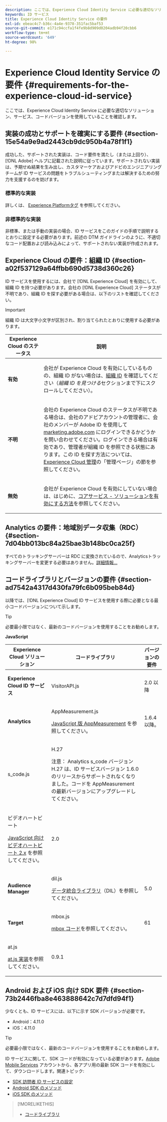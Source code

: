 ```yaml
---
description: ここでは、Experience Cloud Identity Service に必要な適切なソリューション、サービス、コードバージョンを使用していることを確認します。
keywords: ID サービス
title: Experience Cloud Identity Service の要件
exl-id: ebeac4c7-b36c-4a4e-9378-351fac5baf53
source-git-commit: e171c94ccfa1f4fe9b8d909d0204adb94f20cbb6
workflow-type: tm+mt
source-wordcount: '649'
ht-degree: 98%

---
```


# Experience Cloud Identity Service の要件 {#requirements-for-the-experience-cloud-id-service}

ここでは、Experience Cloud Identity Service に必要な適切なソリューション、サービス、コードバージョンを使用していることを確認します。

## 実装の成功とサポートを確実にする要件 {#section-15e54a9e9ad2443cb9dc950b4a78f1f1}

成功した、サポートされた実装は、コード要件を満たし（または上回り）、[!DNL Adobe] ヘルプに記載された説明に従っています。サポートされない実装は、予期せぬ結果を生み出し、カスタマーケアおよびアドビのエンジニアリングチームが ID サービスの問題をトラブルシューティングまたは解決するための努力を支援するのを妨げます。

### 標準的な実装

詳しくは、 [Experience Platformタグ](https://experienceleague.adobe.com/docs/experience-platform/tags/home.html?lang=ja) を参照してください。

### 非標準的な実装

非標準、または手動の実装の場合、ID サービスをこのガイドの手順で説明するとおりに設定する必要があります。前述の DTM ガイドラインのように、不適切なコード配置および読み込みによって、サポートされない実装が作成されます。

## Experience Cloud の要件：組織 ID {#section-a02f537129a64ffbb690d5738d360c26}

ID サービスを使用するには、会社で [!DNL Experience Cloud] を有効にして、組織 ID を持つ必要があります。会社の [!DNL Experience Cloud] ステータスが不明であり、組織 ID を探す必要がある場合は、以下のリストを確認してください。

>[!IMPORTANT]
>
>組織 ID は大文字小文字が区別され、割り当てられたとおりに使用する必要があります。

<table id="table_6C74B676EB094C568D2439FDCC9A7830"> 
 <thead> 
  <tr> 
   <th colname="col1" class="entry"> Experience Cloud のステータス </th> 
   <th colname="col2" class="entry"> 説明 </th> 
  </tr> 
 </thead>
 <tbody> 
  <tr> 
   <td colname="col1"> <p> <b>有効</b> </p> </td> 
   <td colname="col2"> <p>会社が <span class="keyword">Experience Cloud</span> を有効にしているものの、組織 ID がない場合は、<a href="https://experienceleague.adobe.com/docs/core-services/interface/manage-users-and-products/organizations.html?lang=ja" format="https" scope="external">組織 ID</a> を確認してください（<i>組織 ID を見つける</i>セクションまで下にスクロールしてください）。 </p> </td> 
  </tr> 
  <tr> 
   <td colname="col1"> <p> <b>不明</b> </p> </td> 
   <td colname="col2"> <p> 会社の <span class="keyword">Experience Cloud</span> のステータスが不明である場合は、会社のアドビアカウントの管理者に、会社のメンバーが Adobe ID を使用して <a href="https://experiencecloud.adobe.com" format="https" scope="external">marketing.adobe.com</a> にログインできるかどうかを問い合わせてください。ログインできる場合は有効であり、管理者が組織 ID を参照できる状態にあります。この ID を探す方法については、<a href="https://docs.adobe.com/help/ja-JP/core-services/interface/experience-cloud.html" format="https" scope="external">Experience Cloud 管理</a>の「管理ページ」の節を参照してください。 </p> </td> 
  </tr> 
  <tr> 
   <td colname="col1"> <p> <b>無効</b> </p> </td> 
   <td colname="col2"> <p> 会社が Experience Cloud を有効にしていない場合は、はじめに、<a href="https://experienceleague.adobe.com/docs/core-services/interface/about-core-services/core-services.html?lang=ja" format="https" scope="external">コアサービス - ソリューションを有効にする方法</a>を参照してください。 </p> </td> 
  </tr> 
 </tbody> 
</table>

## Analytics の要件：地域別データ収集（RDC）  {#section-7d04bb013bc84a25bae3b148bc0ca25f}

すべてのトラッキングサーバーは RDC に変換されているので、Analyticsトラッキングサーバーを変更する必要はありません。[詳細情報...](https://experienceleague.adobe.com/docs/analytics/technotes/rdc/regional-data-collection.html?lang=ja)

## コードライブラリとバージョンの要件 {#section-ad7542a4317d430fa79fc6b095beb84d}

以降では、[!DNL Experience Cloud] ID サービスを使用する際に必要となる最小コードバージョンについて示します。

>[!TIP]
>
>必要最小限ではなく、最新のコードバージョンを使用することをお勧めします。

**JavaScript**

<table id="table_8E773F76DBCB4797A0C117080CA8707C"> 
 <thead> 
  <tr> 
   <th colname="col1" class="entry"> Experience Cloud ソリューション </th> 
   <th colname="col3" class="entry"> コードライブラリ </th> 
   <th colname="col4" class="entry"> バージョンの要件 </th> 
  </tr> 
 </thead>
 <tbody> 
  <tr> 
   <td colname="col1"> <p> <b> <span class="keyword"> Experience Cloud</span> ID サービス</b> </p> </td> 
   <td colname="col3"> <p> <span class="codeph"> VisitorAPI.js</span> </p> </td> 
   <td colname="col4"> <p>2.0 以降 </p> </td> 
  </tr> 
  <tr> 
   <td colname="col1" morerows="2"> <p> <b> <span class="keyword"> Analytics </span> </b> </p> </td> 
   <td colname="col3"> <p> <span class="codeph"> AppMeasurement.js</span> </p> <p><a href="https://experienceleague.adobe.com/docs/analytics/implementation/js/overview.html?lang=ja" format="https" scope="external">JavaScript 版 AppMeasurement</a> を参照してください。 </p> </td> 
   <td colname="col4"> <p>1.6.4 以降。 </p> </td> 
  </tr> 
  <tr> 
   <td colname="col3"> <p> <span class="codeph"> s_code.js</span> </p> </td> 
   <td colname="col4"> <p>H.27 </p> <p> <p>注意：<span class="keyword"> Analytics</span> s_code バージョン H.27 は、ID サービスバージョン 1.6.0 のリリースからサポートされなくなりました。コードを AppMeasurement の最新バージョンにアップグレードしてください。 </p> </p> </td> 
  </tr> 
  <tr> 
   <td colname="col3"> <p>ビデオハートビート </p> <p><a href="https://experienceleague.adobe.com/docs/media-analytics/using/media-overview.html?lang=ja" format="https" scope="external">JavaScript 向けビデオハートビート 2.x</a> を参照してください。 </p> </td> 
   <td colname="col4"> <p>2.0 </p> </td> 
  </tr> 
  <tr> 
   <td colname="col1"> <p> <b> <span class="keyword"> Audience Manager </span> </b> </p> </td> 
   <td colname="col3"> <p> <span class="codeph"> dil.js</span> </p> <p> <a href="https://experienceleague.adobe.com/docs/audience-manager/user-guide/dil-api/dil-overview.html?lang=ja" format="https" scope="external">データ統合ライブラリ</a>（DIL）を参照してください。 </p> </td> 
   <td colname="col4"> <p>5.0 </p></td> 
  </tr> 
  <tr> 
   <td colname="col1" morerows="1"> <p> <b> <span class="keyword">Target </span> </b> </p> </td> 
   <td colname="col3"> <p> <span class="codeph"> mbox.js</span> </p> <p><a href="https://experienceleague.adobe.com/docs/target/using/implement-target/client-side/mbox-implement/mbox-technical.html?lang=ja" format="https" scope="external">mbox コード</a>を参照してください。 </p> </td> 
   <td colname="col4"> <p>61 </p> </td> 
  </tr> 
  <tr> 
   <td colname="col3"> <p> <span class="codeph"> at.js</span> </p> <p><a href="https://experienceleague.adobe.com/docs/target/using/implement-target/client-side/at-js/how-atjs-works.html?lang=ja" format="https" scope="external">at.js 実装</a>を参照してください。 </p> </td> 
   <td colname="col4"> <p>0.9.1 </p> </td> 
  </tr> 
 </tbody> 
</table>

## Android および iOS 向け SDK 要件 {#section-73b2446fba8e463888642c7d7dfd94f1}

少なくとも、ID サービスには、以下に示す SDK バージョンが必要です。

* Android：4.11.0
* iOS：4.11.0

>[!TIP]
>
>必要最小限ではなく、最新のコードバージョンを使用することをお勧めします。

ID サービスに関して、SDK コードが有効になっている必要があります。[Adobe Mobile Services](https://mobilemarketing.adobe.com/) アカウントから、各アプリ用の最新 SDK コードを有効にして、ダウンロードします。関連トピック:

* [SDK 訪問者 ID サービスの設定](https://experienceleague.adobe.com/docs/mobile-services/using/manage-app-settings-ug/configuring-app/t-config-visitor.html?lang=ja)
* [Android SDK のメソッド](https://experienceleague.adobe.com/docs/mobile-services/android/experience-cloud-android/c-marketing-cloud.html?lang=ja)
* [iOS SDK のメソッド](https://experienceleague.adobe.com/docs/mobile-services/ios/exp-cloud-ios/marketing-cloud.html?lang=ja)

>[!MORELIKETHIS]
>
>* [コードライブラリ](../library/library.md#concept-ff27497375644a898d47984aefb21c97)


